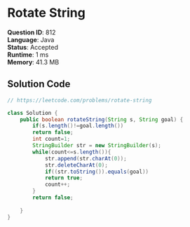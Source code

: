 # Rotate String

**Question ID**: 812  
**Language**: Java  
**Status**: Accepted  
**Runtime**: 1 ms  
**Memory**: 41.3 MB  

## Solution Code
```java
// https://leetcode.com/problems/rotate-string

class Solution {
    public boolean rotateString(String s, String goal) {
        if(s.length()!=goal.length())
        return false;
        int count=1;
        StringBuilder str = new StringBuilder(s);
        while(count<=s.length()){
            str.append(str.charAt(0));
            str.deleteCharAt(0);
            if((str.toString()).equals(goal))
            return true;
            count++;
        }
        return false;
        
    }
}
```
